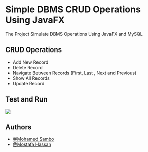 
# Simple DBMS CRUD Operations Using JavaFX

The Project Simulate DBMS Operations Using JavaFX and MySQL
##  CRUD Operations 

- Add New Record
- Delete Record
- Navigate Between Records (First, Last , Next and Previous)
- Show All Records
- Update Record

## Test and Run
![](https://github.com/Simple-Java-DBMS/gif.gif)


## Authors

- [@Mohamed Sambo](https://github.com/sambo2021)
- [@Mostafa Hassan](https://github.com/mostafahassan097)
